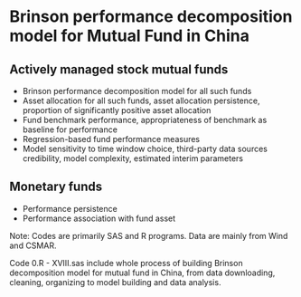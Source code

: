 # Brinson performance decomposition model for Mutual Fund in China

## Actively managed stock mutual funds

+ Brinson performance decomposition model for all such funds
+ Asset allocation for all such funds, asset allocation persistence, proportion of significantly positive asset allocation
+ Fund benchmark performance, appropriateness of benchmark as baseline for performance
+ Regression-based fund performance measures
+ Model sensitivity to time window choice, third-party data sources credibility, model complexity, estimated interim parameters

## Monetary funds
+ Performance persistence
+ Performance association with fund asset

Note:
Codes are primarily SAS and R programs. Data are mainly from Wind and CSMAR.

Code 0.R - XVIII.sas include whole process of building Brinson decomposition model for mutual fund in China,
from data downloading, cleaning, organizing to model building and data analysis.
